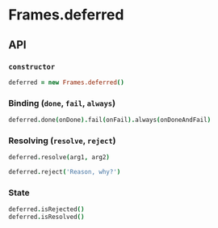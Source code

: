 # Frames.deferred

## API

### `constructor`

```  coffeescript
deferred = new Frames.deferred()
```

### Binding (`done`, `fail`, `always`)

``` coffeescript
deferred.done(onDone).fail(onFail).always(onDoneAndFail)
```

### Resolving (`resolve`, `reject`)

``` coffeescript
deferred.resolve(arg1, arg2)
```

``` coffeescript
deferred.reject('Reason, why?')
```

### State

``` coffeescript
deferred.isRejected()
deferred.isResolved()
```
